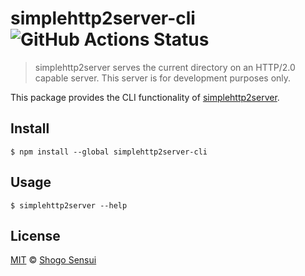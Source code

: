 # simplehttp2server-cli ![GitHub Actions Status](https://github.com/1000ch/simplehttp2server-cli/workflows/test/badge.svg)

> simplehttp2server serves the current directory on an HTTP/2.0 capable server. This server is for development purposes only.

This package provides the CLI functionality of [simplehttp2server](https://github.com/1000ch/simplehttp2server).

## Install

```
$ npm install --global simplehttp2server-cli
```

## Usage

```
$ simplehttp2server --help
```

## License

[MIT](https://1000ch.mit-license.org) © [Shogo Sensui](https://github.com/1000ch)
